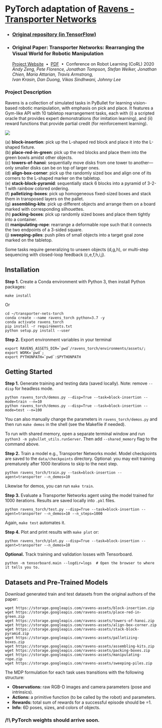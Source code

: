 # PyTorch adaptation of [Ravens - Transporter Networks](https://github.com/google-research/ravens)

- ### [Original repository (in TensorFlow)](https://github.com/google-research/ravens)
- ### Original Paper: Transporter Networks: Rearranging the Visual World for Robotic Manipulation
  [Project Website](https://transporternets.github.io/)&nbsp;&nbsp;•&nbsp;&nbsp;[PDF](https://arxiv.org/pdf/2010.14406.pdf)&nbsp;&nbsp;•&nbsp;&nbsp;Conference on Robot Learning (CoRL) 2020
  *Andy Zeng, Pete Florence, Jonathan Tompson, Stefan Welker, Jonathan Chien, Maria Attarian, Travis Armstrong,<br>Ivan Krasin, Dan Duong, Vikas Sindhwani, Johnny Lee*

### Project Description
Ravens is a collection of simulated tasks in PyBullet for learning vision-based robotic manipulation, with emphasis on pick and place.
It features a Gym-like API with 10 tabletop rearrangement tasks, each with (i) a scripted oracle that provides expert demonstrations (for imitation learning), and (ii) reward functions that provide partial credit (for reinforcement learning).

<img src="https://github.com/google-research/ravens/blob/master/docs/tasks.png" /><br>

(a) **block-insertion**: pick up the L-shaped red block and place it into the L-shaped fixture.<br>
(b) **place-red-in-green**: pick up the red blocks and place them into the green bowls amidst other objects.<br>
(c) **towers-of-hanoi**: sequentially move disks from one tower to another—only smaller disks can be on top of larger ones.<br>
(d) **align-box-corner**: pick up the randomly sized box and align one of its corners to the L-shaped marker on the tabletop.<br>
(e) **stack-block-pyramid**: sequentially stack 6 blocks into a pyramid of 3-2-1 with rainbow colored ordering.<br>
(f) **palletizing-boxes**: pick up homogeneous fixed-sized boxes and stack them in transposed layers on the pallet.<br>
(g) **assembling-kits**: pick up different objects and arrange them on a board marked with corresponding silhouettes.<br>
(h) **packing-boxes**: pick up randomly sized boxes and place them tightly into a container.<br>
(i) **manipulating-rope**: rearrange a deformable rope such that it connects the two endpoints of a 3-sided square.<br>
(j) **sweeping-piles**: push piles of small objects into a target goal zone marked on the tabletop.<br>

Some tasks require generalizing to unseen objects (d,g,h), or multi-step sequencing with closed-loop feedback (c,e,f,h,i,j).


## Installation

**Step 1.** Create a Conda environment with Python 3, then install Python packages:

```shell
make install
```

Or

```shell
cd ~/transporter-nets-torch
conda create --name ravens_torch python=3.7 -y
conda activate ravens_torch
pip install -r requirements.txt
python setup.py install --user
```

**Step 2.** Export environment variables in your terminal

```shell
export RAVENS_ASSETS_DIR=`pwd`/ravens_torch/environments/assets/;
export WORK=`pwd`;
export PYTHONPATH=`pwd`:$PYTHONPATH
```

## Getting Started

**Step 1.** Generate training and testing data (saved locally). Note: remove `--disp` for headless mode.

```shell
python ravens_torch/demos.py --disp=True --task=block-insertion --mode=train --n=10
python ravens_torch/demos.py --disp=True --task=block-insertion --mode=test --n=100
```

You can also manually change the parameters in `ravens_torch/demos.py` and then run `make demos` in the shell (see the Makefile if needed).

To run with shared memory, open a separate terminal window and run `python3 -m pybullet_utils.runServer`. Then add `--shared_memory` flag to the command above.

**Step 2.** Train a model e.g., Transporter Networks model. Model checkpoints are saved to the `data/checkpoints` directory. Optional: you may exit training prematurely after 1000 iterations to skip to the next step.

```shell
python ravens_torch/train.py --task=block-insertion --agent=transporter --n_demos=10
```

Likewise for demos, you can run `make train`.

**Step 3.** Evaluate a Transporter Networks agent using the model trained for 1000 iterations. Results are saved locally into `.pkl` files.

```shell
python ravens_torch/test.py --disp=True --task=block-insertion --agent=transporter --n_demos=10 --n_steps=1000
```

Again, `make test` automates it.

**Step 4.** Plot and print results with `make plot` or:

```shell
python ravens_torch/plot.py --disp=True --task=block-insertion --agent=transporter --n_demos=10
```

**Optional.** Track training and validation losses with Tensorboard.

```shell
python -m tensorboard.main --logdir=logs  # Open the browser to where it tells you to.
```

## Datasets and Pre-Trained Models

Download generated train and test datasets from the original authors of the paper:

```shell
wget https://storage.googleapis.com/ravens-assets/block-insertion.zip
wget https://storage.googleapis.com/ravens-assets/place-red-in-green.zip
wget https://storage.googleapis.com/ravens-assets/towers-of-hanoi.zip
wget https://storage.googleapis.com/ravens-assets/align-box-corner.zip
wget https://storage.googleapis.com/ravens-assets/stack-block-pyramid.zip
wget https://storage.googleapis.com/ravens-assets/palletizing-boxes.zip
wget https://storage.googleapis.com/ravens-assets/assembling-kits.zip
wget https://storage.googleapis.com/ravens-assets/packing-boxes.zip
wget https://storage.googleapis.com/ravens-assets/manipulating-rope.zip
wget https://storage.googleapis.com/ravens-assets/sweeping-piles.zip
```

The MDP formulation for each task uses transitions with the following structure:
- **Observations:** raw RGB-D images and camera parameters (pose and intrinsics).
- **Actions:** a primitive function (to be called by the robot) and parameters.
- **Rewards:** total sum of rewards for a successful episode should be =1.
- **Info:** 6D poses, sizes, and colors of objects.

### **/!\ PyTorch weights should arrive soon.**
